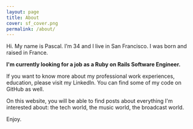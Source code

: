 ```yaml
---
layout: page
title: About
cover: sf_cover.png
permalink: /about/
---
```


Hi. My name is Pascal. I’m 34 and I live in San Francisco. I was born and raised in France.

**I'm currently looking for a job as a Ruby on Rails Software Engineer.**

If you want to know more about my professional work experiences, education, please visit my LinkedIn. You can find some of my code on GitHub as well.

On this website, you will be able to find posts about everything I'm interested about: the tech world, the music world, the broadcast world.

Enjoy.
